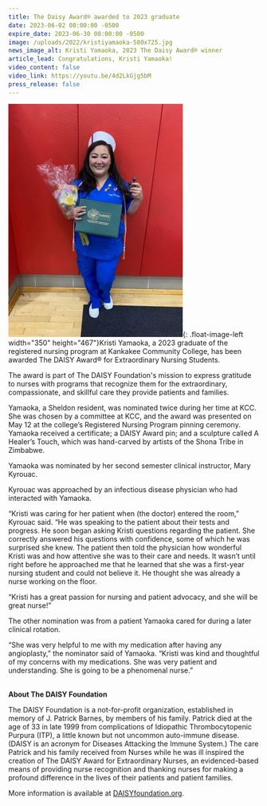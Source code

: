 ```yaml
---
title: The Daisy Award® awarded to 2023 graduate
date: 2023-06-02 00:00:00 -0500
expire_date: 2023-06-30 00:00:00 -0500
image: /uploads/2022/kristiyamaoka-580x725.jpg
news_image_alt: Kristi Yamaoka, 2023 The Daisy Award® winner
article_lead: Congratulations, Kristi Yamaoka!
video_content: false
video_link: https://youtu.be/4d2LkGjg5bM
press_release: false
---
```

![](/uploads/2022/kristiyamaoka-350x467.jpg){: .float-image-left width="350" height="467"}Kristi Yamaoka, a 2023 graduate of the registered nursing program at Kankakee Community College, has been awarded The DAISY Award® for Extraordinary Nursing Students.

The award is part of The DAISY Foundation's mission to express gratitude to nurses with programs that recognize them for the extraordinary, compassionate, and skillful care they provide patients and families.

Yamaoka, a Sheldon resident, was nominated twice during her time at KCC. She was chosen by a committee at KCC, and the award was presented on May 12 at the college’s Registered Nursing Program pinning ceremony. Yamaoka received a certificate; a DAISY Award pin; and a sculpture called A Healer’s Touch, which was hand-carved by artists of the Shona Tribe in Zimbabwe.

Yamaoka was nominated by her second semester clinical instructor, Mary Kyrouac.

Kyrouac was approached by an infectious disease physician who had interacted with Yamaoka.

“Kristi was caring for her patient when (the doctor) entered the room,” Kyrouac said. “He was speaking to the patient about their tests and progress. He soon began asking Kristi questions regarding the patient. She correctly answered his questions with confidence, some of which he was surprised she knew. The patient then told the physician how wonderful Kristi was and how attentive she was to their care and needs. It wasn’t until right before he approached me that he learned that she was a first-year nursing student and could not believe it. He thought she was already a nurse working on the floor.

“Kristi has a great passion for nursing and patient advocacy, and she will be great nurse!”

The other nomination was from a patient Yamaoka cared for during a later clinical rotation.

“She was very helpful to me with my medication after having any angioplasty,” the nominator said of Yamaoka. “Kristi was kind and thoughtful of my concerns with my medications. She was very patient and understanding. She is going to be a phenomenal nurse.”

<br>**About The DAISY Foundation**

The DAISY Foundation is a not-for-profit organization, established in memory of J. Patrick Barnes, by members of his family. Patrick died at the age of 33 in late 1999 from complications of Idiopathic Thrombocytopenic Purpura (ITP), a little known but not uncommon auto-immune disease. (DAISY is an acronym for Diseases Attacking the Immune System.) The care Patrick and his family received from Nurses while he was ill inspired the creation of The DAISY Award for Extraordinary Nurses, an evidenced-based means of providing nurse recognition and thanking nurses for making a profound difference in the lives of their patients and patient families.

More information is available at [DAISYfoundation.org](http://DAISYfoundation.org).